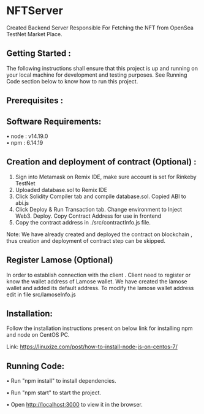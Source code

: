 # NFTServer

Created Backend Server Responsible For Fetching the NFT from OpenSea TestNet Market Place. 
## Getting Started :
 
The following instructions shall ensure that this project is up and running on your local machine for development and testing purposes. 
See Running Code section below to know how to run this project.


## Prerequisites :

## Software Requirements:

•	node : v14.19.0  
•	npm  : 6.14.19

## Creation and deployment of contract (Optional) :
1. Sign into Metamask on Remix IDE, make sure account is set for Rinkeby TestNet
2. Uploaded database.sol to Remix IDE
3. Click Solidity Compiler tab and compile database.sol. Copied ABI to abi.js
4. Click Deploy & Run Transaction tab. Change environment to Inject Web3. Deploy. Copy Contract Address for use in frontend
5. Copy the contract address in ./src/contractInfo.js file.

Note: We have already created and deployed the contract on blockchain , thus creation and deployment of contract step can be skipped.

## Register Lamose (Optional)
In order to establish connection with the client . Client need to register or know the wallet address of Lamose wallet. 
We have created the lamose wallet and added its default address. To modify the lamose wallet address edit in file src/lamoseInfo.js


## Installation:
Follow the installation instructions present on below link for installing npm and node on CentOS PC.

Link: https://linuxize.com/post/how-to-install-node-js-on-centos-7/

## Running Code: 

•	Run "npm install" to install dependencies.

•	Run "npm start" to start the project.

•	Open [http://localhost:3000](http://localhost:3000) to view it in the browser.
